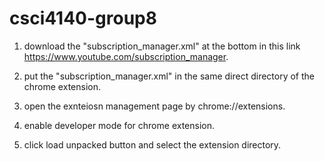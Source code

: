 # csci4140-group8

1. download the "subscription_manager.xml" at the bottom in this link https://www.youtube.com/subscription_manager.

2. put the "subscription_manager.xml" in the same direct directory of the chrome extension.

3. open the exnteiosn management page by chrome://extensions.

4. enable developer mode for chrome extension.

5. click load unpacked button and select the extension directory.
